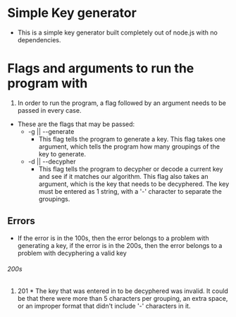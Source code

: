 # Simple Key generator

* This is a simple key generator built completely out of node.js with no dependencies.

# Flags and arguments to run the program with

1. In order to run the program, a flag followed by an argument needs to be passed in every case.
  * These are the flags that may be passed:
    * -g    ||   --generate
      * This flag tells the program to generate a key. This flag takes one argument, which tells the program how many groupings of the key to generate.
    * -d    ||   --decypher
      * This flag tells the program to decypher or decode a current key and see if it matches our algorithm. This flag also takes an argument, which is the key that needs to be decyphered. The key must be entered as 1 string, with a '-' character to separate the groupings.


## Errors

* If the error is in the 100s, then the error belongs to a problem with generating a key, if the error is in the 200s, then the error belongs to a problem with decyphering a valid key

###### 200s
  1. 201
    * The key that was entered in to be decyphered was invalid. It could be that there were more than 5 characters per grouping, an extra space, or an improper format that didn't include '-' characters in it.

